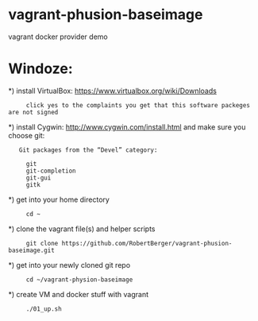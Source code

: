 vagrant-phusion-baseimage
=========================

vagrant docker provider demo

Windoze:
=======

*) install VirtualBox: https://www.virtualbox.org/wiki/Downloads

         click yes to the complaints you get that this software packeges are not signed

*) install Cygwin: http://www.cygwin.com/install.html and make sure you choose git: 

       Git packages from the “Devel” category:

         git
         git-completion
         git-gui
         gitk

*) get into your home directory

         cd ~

*) clone the vagrant file(s) and helper scripts

         git clone https://github.com/RobertBerger/vagrant-phusion-baseimage.git

*) get into your newly cloned git repo

         cd ~/vagrant-physion-baseimage

*) create VM and docker stuff with vagrant

         ./01_up.sh


